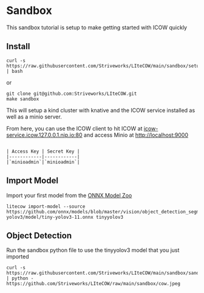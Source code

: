 # Sandbox

This sandbox tutorial is setup to make getting started with ICOW quickly

## Install
```
curl -s https://raw.githubusercontent.com/Striveworks/LIteCOW/main/sandbox/setup.sh | bash

```
or
```
git clone git@github.com:Striveworks/LIteCOW.git
make sandbox
```

This will setup a kind cluster with knative and the ICOW service installed as well as a minio server.

From here, you can use the ICOW client to hit ICOW at [icow-service.icow.127.0.0.1.nip.io:80](icow-service.icow.127.0.0.1.nip.io:80)
and access Minio at [http://localhost:9000](http://localhost:9000)


```{admonition} Minio Credentials

| Access Key | Secret Key |
|------------|------------|    
|`minioadmin`|`minioadmin`|

```

## Import Model
Import your first model from the [ONNX Model Zoo](https://github.com/onnx/models)

```
litecow import-model --source https://github.com/onnx/models/blob/master/vision/object_detection_segmentation/tiny-yolov3/model/tiny-yolov3-11.onnx tinyyolov3
```

## Object Detection
Run the sandbox python file to use the tinyyolov3 model that you just imported
```
curl -s https://raw.githubusercontent.com/Striveworks/LIteCOW/main/sandbox/sandbox.py | python - https://github.com/Striveworks/LIteCOW/raw/main/sandbox/cow.jpeg
```
